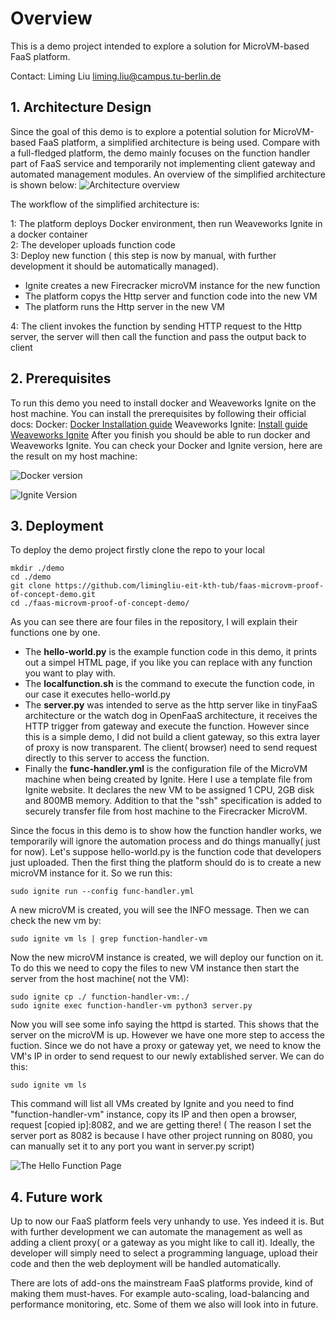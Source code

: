 # Overview
This is a demo project intended to explore a solution for MicroVM-based FaaS platform. 

Contact: Liming Liu liming.liu@campus.tu-berlin.de

## 1. Architecture Design
Since the goal of this demo is to explore a potential solution for MicroVM-based FaaS platform, a simplified architecture is being used. Compare with a full-fledged platform, the demo mainly focuses on the function handler part of FaaS service and temporarily not implementing client gateway and automated management modules. An overview of the simplified architecture is shown below:
![Architecture overview](https://i.ibb.co/kKz02Wm/architecture.png)

The workflow of the simplified architecture is:

1: The platform deploys Docker environment, then run Weaveworks Ignite in a docker container  
2: The developer uploads function code  
3: Deploy new function ( this step is now by manual, with further development it should be automatically managed).   

 - Ignite creates a new Firecracker microVM instance for the new function
 - The platform copys the Http server and function code into the new VM
 - The platform runs the Http server in the new VM

4: The client invokes the function by sending HTTP request to the Http server, the server will then call the function and pass the output back to client

## 2. Prerequisites

To run this demo you need to install docker and Weaveworks Ignite on the host machine. You can install the prerequisites by following their official docs:
Docker:  [Docker Installation guide](https://docs.docker.com/get-docker/)
Weaveworks Ignite:  [Install guide Weaveworks Ignite](https://github.com/weaveworks/ignite/blob/master/docs/installation.md)
After you finish you should be able to run docker and Weaveworks Ignite. You can check your Docker and Ignite version, here are the result on my host machine:

![Docker version](https://i.ibb.co/j64DVKN/Docker-version.png)

![Ignite Version](https://i.ibb.co/5r96c0t/Ignite-version.png)

## 3. Deployment

To deploy the demo project firstly clone the repo to your local

    
    mkdir ./demo
    cd ./demo
    git clone https://github.com/limingliu-eit-kth-tub/faas-microvm-proof-of-concept-demo.git
    cd ./faas-microvm-proof-of-concept-demo/
    
   As you can see there are four files in the repository, I will explain their functions one by one.
   

 - The **hello-world<span>.py** is the example function code in this demo, it prints out a simpel HTML page, if you like you can replace with any function you want to play with.
 - The **localfunction<span>.sh** is the command to execute the function code, in our case it executes hello-world<span>.py
 - The **server<span>.py** was intended to serve as the http server like in tinyFaaS architecture or the watch dog in OpenFaaS architecture, it receives the HTTP trigger from gateway and execute the function. However since this is a simple demo, I did not build a client gateway, so this extra layer of proxy is now transparent. The client( browser) need to send request directly to this server to access the function.
 - Finally the  **func-handler<span>.yml**  is the configuration file of the MicroVM machine when being created by Ignite. Here I use a template file from Ignite website. It declares the new VM to be assigned 1 CPU, 2GB disk and 800MB memory. Addition to that the "ssh" specification is added to securely transfer file from host machine to the Firecracker MicroVM.
 
 Since the focus in this demo is to show how the function handler works, we temporarily will ignore the automation process and do things manually( just for now). 
 Let's suppose hello-world<span>.py is the function code that developers just uploaded. Then the first thing the platform should do is to create a new microVM instance for it. So we run this:
 

    sudo ignite run --config func-handler.yml 

A new microVM is created, you will see the INFO message. Then we can check the new vm by:

    sudo ignite vm ls | grep function-handler-vm
Now the new microVM instance is created, we will deploy our function on it. To do this we need to copy the files to new VM instance then start the server from the host machine( not the VM):

    sudo ignite cp ./ function-handler-vm:./
    sudo ignite exec function-handler-vm python3 server.py
   Now you will see some info saying the httpd is started. This shows that the server on the microVM is up. However we have one more step to access the fuction. Since we do not have a proxy or gateway yet, we need to know the VM's IP in order to send request to our newly extablished server. We can do this:
   

    sudo ignite vm ls
   This command will list all VMs created by Ignite and you need to find "function-handler-vm" instance, copy its IP and then open a browser, request [copied ip]:8082, and we are getting there! ( The reason I set the server port as 8082 is because I have other project running on 8080, you can manually set it to any port you want in server<span>.py script)
   
![The Hello Function Page](https://i.ibb.co/BLKX3tG/Final.png)
## 4. Future work
Up to now our FaaS platform feels very unhandy to use. Yes indeed it is. But with further development we can automate the management as well as adding a client proxy( or a gateway as you might like to call it). Ideally, the developer will simply need to select a programming language, upload their code and then the web deployment will be handled automatically. 

There are lots of add-ons the mainstream FaaS platforms provide, kind of making them must-haves. For example auto-scaling, load-balancing and performance monitoring, etc. Some of them we also will look into in future.


